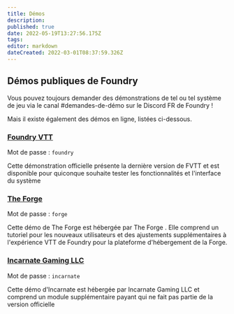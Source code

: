 ```yaml
---
title: Démos
description: 
published: true
date: 2022-05-19T13:27:56.175Z
tags: 
editor: markdown
dateCreated: 2022-03-01T08:37:59.326Z
---
```


## Démos publiques de Foundry
Vous pouvez toujours demander des démonstrations de tel ou tel système de jeu via le canal #demandes-de-démo sur le Discord FR de Foundry !

Mais il existe également des démos en ligne, listées ci-dessous.

### [Foundry VTT](https://foundryvtt.com/demo/join)

Mot de passe : `foundry`

Cette démonstration officielle présente la dernière version de FVTT et est disponible pour quiconque souhaite tester les fonctionnalités et l'interface du système

### [The Forge](https://demo.forge-vtt.com/)

Mot de passe : `forge`

Cette démo de The Forge est hébergée par The Forge . Elle comprend un tutoriel pour les nouveaux utilisateurs et des ajustements supplémentaires à l'expérience VTT de Foundry pour la plateforme d'hébergement de la Forge.

### [Incarnate Gaming LLC](https://www.demo.incarnategamingllc.com:30000/)

Mot de passe : `incarnate`

Cette démo d'Incarnate est hébergée par Incarnate Gaming LLC et comprend un module supplémentaire payant qui ne fait pas partie de la version officielle

